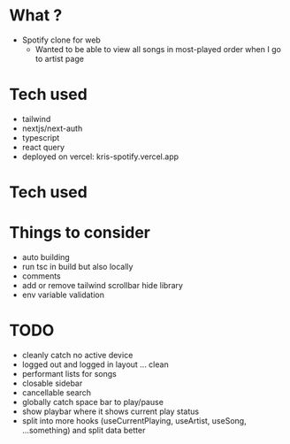 # What ?
- Spotify clone for web
  - Wanted to be able to view all songs in most-played order when I go to artist page

# Tech used
- tailwind
- nextjs/next-auth
- typescript
- react query
- deployed on vercel: kris-spotify.vercel.app

# Tech used

# Things to consider
- auto building
- run tsc in build but also locally
- comments
- add or  remove tailwind scrollbar hide library
- env variable validation


# TODO
- cleanly catch no active device
- logged out and logged in layout ... clean
- performant lists for songs
- closable sidebar
- cancellable search
- globally catch space bar to play/pause
- show playbar where it shows current play status
- split into more hooks (useCurrentPlaying, useArtist, useSong, ...something) and split data better